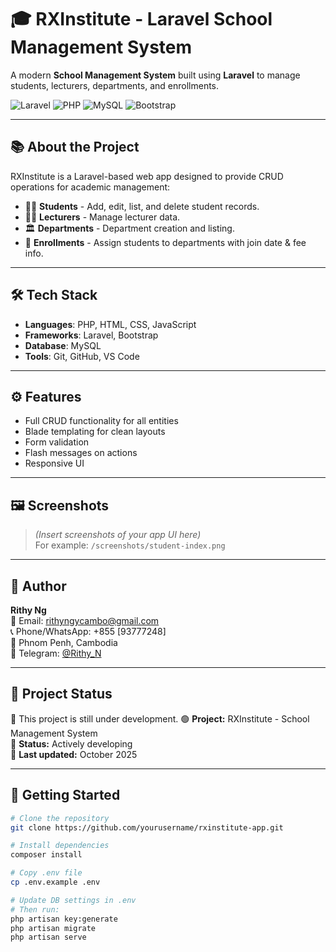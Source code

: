 # 🎓 RXInstitute - Laravel School Management System

A modern **School Management System** built using **Laravel** to manage students, lecturers, departments, and enrollments.

![Laravel](https://img.shields.io/badge/Laravel-E74430?style=for-the-badge&logo=laravel&logoColor=white)
![PHP](https://img.shields.io/badge/PHP-777BB4?style=for-the-badge&logo=php&logoColor=white)
![MySQL](https://img.shields.io/badge/MySQL-00758F?style=for-the-badge&logo=mysql&logoColor=white)
![Bootstrap](https://img.shields.io/badge/Bootstrap-7952B3?style=for-the-badge&logo=bootstrap&logoColor=white)

---

## 📚 About the Project

RXInstitute is a Laravel-based web app designed to provide CRUD operations for academic management:

- 👨‍🎓 **Students** - Add, edit, list, and delete student records.
- 👩‍🏫 **Lecturers** - Manage lecturer data.
- 🏛️ **Departments** - Department creation and listing.
- 📝 **Enrollments** - Assign students to departments with join date & fee info.

---

## 🛠️ Tech Stack

- **Languages**: PHP, HTML, CSS, JavaScript
- **Frameworks**: Laravel, Bootstrap
- **Database**: MySQL
- **Tools**: Git, GitHub, VS Code

---

## ⚙️ Features

- Full CRUD functionality for all entities
- Blade templating for clean layouts
- Form validation
- Flash messages on actions
- Responsive UI

---

## 🖼️ Screenshots

> *(Insert screenshots of your app UI here)*  
> For example: `/screenshots/student-index.png`

---

## 👤 Author

**Rithy Ng**  
📧 Email: [rithyngycambo@gmail.com](mailto:rithyngycambo@gmail.com)  
📞 Phone/WhatsApp: +855 [93777248]  
📍 Phnom Penh, Cambodia  
💬 Telegram: [@Rithy_N](https://t.me/yourusername)

---

## 🚧 Project Status

🚧 This project is still under development. 
🟢 **Project:** RXInstitute - School Management System  
📌 **Status:** Actively developing   
📅 **Last updated:** October 2025  

---


## 🚀 Getting Started

```bash
# Clone the repository
git clone https://github.com/yourusername/rxinstitute-app.git

# Install dependencies
composer install

# Copy .env file
cp .env.example .env

# Update DB settings in .env
# Then run:
php artisan key:generate
php artisan migrate
php artisan serve
